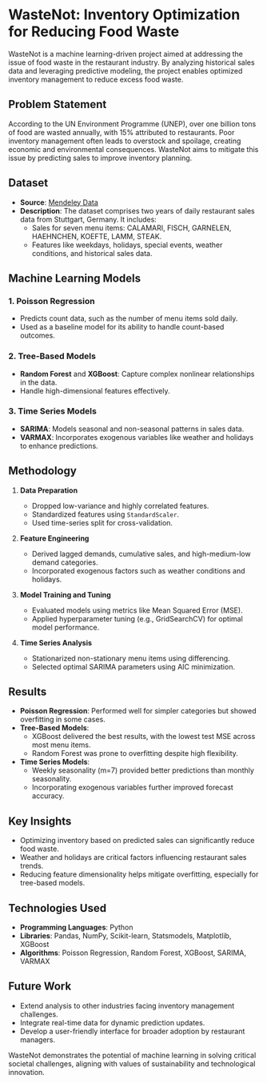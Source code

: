 # WasteNot: Inventory Optimization for Reducing Food Waste

WasteNot is a machine learning-driven project aimed at addressing the issue of food waste in the restaurant industry. By analyzing historical sales data and leveraging predictive modeling, the project enables optimized inventory management to reduce excess food waste.

## Problem Statement

According to the UN Environment Programme (UNEP), over one billion tons of food are wasted annually, with 15% attributed to restaurants. Poor inventory management often leads to overstock and spoilage, creating economic and environmental consequences. WasteNot aims to mitigate this issue by predicting sales to improve inventory planning.

## Dataset

- **Source**: [Mendeley Data](https://data.mendeley.com/datasets/7s3ys9ntnz/1)
- **Description**: The dataset comprises two years of daily restaurant sales data from Stuttgart, Germany. It includes:
  - Sales for seven menu items: CALAMARI, FISCH, GARNELEN, HAEHNCHEN, KOEFTE, LAMM, STEAK.
  - Features like weekdays, holidays, special events, weather conditions, and historical sales data.

## Machine Learning Models

### 1. **Poisson Regression**
   - Predicts count data, such as the number of menu items sold daily.
   - Used as a baseline model for its ability to handle count-based outcomes.

### 2. **Tree-Based Models**
   - **Random Forest** and **XGBoost**: Capture complex nonlinear relationships in the data.
   - Handle high-dimensional features effectively.

### 3. **Time Series Models**
   - **SARIMA**: Models seasonal and non-seasonal patterns in sales data.
   - **VARMAX**: Incorporates exogenous variables like weather and holidays to enhance predictions.

## Methodology

1. **Data Preparation**
   - Dropped low-variance and highly correlated features.
   - Standardized features using `StandardScaler`.
   - Used time-series split for cross-validation.

2. **Feature Engineering**
   - Derived lagged demands, cumulative sales, and high-medium-low demand categories.
   - Incorporated exogenous factors such as weather conditions and holidays.

3. **Model Training and Tuning**
   - Evaluated models using metrics like Mean Squared Error (MSE).
   - Applied hyperparameter tuning (e.g., GridSearchCV) for optimal model performance.

4. **Time Series Analysis**
   - Stationarized non-stationary menu items using differencing.
   - Selected optimal SARIMA parameters using AIC minimization.

## Results

- **Poisson Regression**: Performed well for simpler categories but showed overfitting in some cases.
- **Tree-Based Models**:
  - XGBoost delivered the best results, with the lowest test MSE across most menu items.
  - Random Forest was prone to overfitting despite high flexibility.
- **Time Series Models**:
  - Weekly seasonality (m=7) provided better predictions than monthly seasonality.
  - Incorporating exogenous variables further improved forecast accuracy.

## Key Insights

- Optimizing inventory based on predicted sales can significantly reduce food waste.
- Weather and holidays are critical factors influencing restaurant sales trends.
- Reducing feature dimensionality helps mitigate overfitting, especially for tree-based models.

## Technologies Used

- **Programming Languages**: Python
- **Libraries**: Pandas, NumPy, Scikit-learn, Statsmodels, Matplotlib, XGBoost
- **Algorithms**: Poisson Regression, Random Forest, XGBoost, SARIMA, VARMAX

## Future Work

- Extend analysis to other industries facing inventory management challenges.
- Integrate real-time data for dynamic prediction updates.
- Develop a user-friendly interface for broader adoption by restaurant managers.


WasteNot demonstrates the potential of machine learning in solving critical societal challenges, aligning with values of sustainability and technological innovation.
